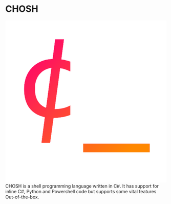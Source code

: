# CHOSH
![icon](https://raw.githubusercontent.com/BlackBirdTV/chosh/main/chosh_icon.png)
CHOSH is a shell programming language written in C#. It has support for inline C#, Python and Powershell code but supports some vital features Out-of-the-box.
